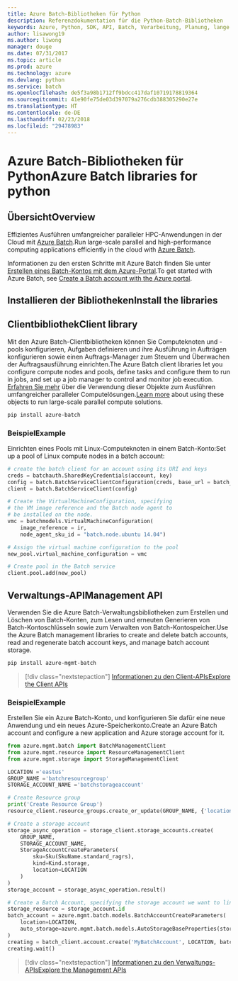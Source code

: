 ```yaml
---
title: Azure Batch-Bibliotheken für Python
description: Referenzdokumentation für die Python-Batch-Bibliotheken
keywords: Azure, Python, SDK, API, Batch, Verarbeitung, Planung, lange Ausführungszeit
author: lisawong19
ms.author: liwong
manager: douge
ms.date: 07/31/2017
ms.topic: article
ms.prod: azure
ms.technology: azure
ms.devlang: python
ms.service: batch
ms.openlocfilehash: de5f3a98b1712ff9bdcc417daf10719178819364
ms.sourcegitcommit: 41e90fe75de03d397079a276cdb388305290e27e
ms.translationtype: HT
ms.contentlocale: de-DE
ms.lasthandoff: 02/23/2018
ms.locfileid: "29478983"
---
```

# <a name="azure-batch-libraries-for-python"></a><span data-ttu-id="396c2-104">Azure Batch-Bibliotheken für Python</span><span class="sxs-lookup"><span data-stu-id="396c2-104">Azure Batch libraries for python</span></span>

## <a name="overview"></a><span data-ttu-id="396c2-105">Übersicht</span><span class="sxs-lookup"><span data-stu-id="396c2-105">Overview</span></span>

<span data-ttu-id="396c2-106">Effizientes Ausführen umfangreicher paralleler HPC-Anwendungen in der Cloud mit [Azure Batch](/azure/batch/batch-technical-overview).</span><span class="sxs-lookup"><span data-stu-id="396c2-106">Run large-scale parallel and high-performance computing applications efficiently in the cloud with [Azure Batch](/azure/batch/batch-technical-overview).</span></span>   

<span data-ttu-id="396c2-107">Informationen zu den ersten Schritte mit Azure Batch finden Sie unter [Erstellen eines Batch-Kontos mit dem Azure-Portal](/azure/batch/batch-account-create-portal).</span><span class="sxs-lookup"><span data-stu-id="396c2-107">To get started with Azure Batch, see [Create a Batch account with the Azure portal](/azure/batch/batch-account-create-portal).</span></span>

## <a name="install-the-libraries"></a><span data-ttu-id="396c2-108">Installieren der Bibliotheken</span><span class="sxs-lookup"><span data-stu-id="396c2-108">Install the libraries</span></span>

## <a name="client-library"></a><span data-ttu-id="396c2-109">Clientbibliothek</span><span class="sxs-lookup"><span data-stu-id="396c2-109">Client library</span></span>
<span data-ttu-id="396c2-110">Mit den Azure Batch-Clientbibliotheken können Sie Computeknoten und -pools konfigurieren, Aufgaben definieren und ihre Ausführung in Aufträgen konfigurieren sowie einen Auftrags-Manager zum Steuern und Überwachen der Auftragsausführung einrichten.</span><span class="sxs-lookup"><span data-stu-id="396c2-110">The Azure Batch client libraries let you configure compute nodes and pools, define tasks and configure them to run in jobs, and set up a job manager to control and monitor job execution.</span></span> <span data-ttu-id="396c2-111">[Erfahren Sie mehr](/azure/batch/batch-api-basics) über die Verwendung dieser Objekte zum Ausführen umfangreicher paralleler Computelösungen.</span><span class="sxs-lookup"><span data-stu-id="396c2-111">[Learn more](/azure/batch/batch-api-basics) about using these objects to run large-scale parallel compute solutions.</span></span>

```bash
pip install azure-batch
```
### <a name="example"></a><span data-ttu-id="396c2-112">Beispiel</span><span class="sxs-lookup"><span data-stu-id="396c2-112">Example</span></span>

<span data-ttu-id="396c2-113">Einrichten eines Pools mit Linux-Computeknoten in einem Batch-Konto:</span><span class="sxs-lookup"><span data-stu-id="396c2-113">Set up a pool of Linux compute nodes in a batch account:</span></span>

```python
# create the batch client for an account using its URI and keys
creds = batchauth.SharedKeyCredentials(account, key)
config = batch.BatchServiceClientConfiguration(creds, base_url = batch_url)
client = batch.BatchServiceClient(config)

# Create the VirtualMachineConfiguration, specifying
# the VM image reference and the Batch node agent to
# be installed on the node.
vmc = batchmodels.VirtualMachineConfiguration(
    image_reference = ir,
    node_agent_sku_id = "batch.node.ubuntu 14.04")

# Assign the virtual machine configuration to the pool
new_pool.virtual_machine_configuration = vmc

# Create pool in the Batch service
client.pool.add(new_pool)
```

## <a name="management-api"></a><span data-ttu-id="396c2-114">Verwaltungs-API</span><span class="sxs-lookup"><span data-stu-id="396c2-114">Management API</span></span>
<span data-ttu-id="396c2-115">Verwenden Sie die Azure Batch-Verwaltungsbibliotheken zum Erstellen und Löschen von Batch-Konten, zum Lesen und erneuten Generieren von Batch-Kontoschlüsseln sowie zum Verwalten von Batch-Kontospeicher.</span><span class="sxs-lookup"><span data-stu-id="396c2-115">Use the Azure Batch management libraries to create and delete batch accounts, read and regenerate batch account keys, and manage batch account storage.</span></span>

```bash
pip install azure-mgmt-batch
```
> [!div class="nextstepaction"]
> [<span data-ttu-id="396c2-116">Informationen zu den Client-APIs</span><span class="sxs-lookup"><span data-stu-id="396c2-116">Explore the Client APIs</span></span>](/python/api/overview/azure/batch/client)

### <a name="example"></a><span data-ttu-id="396c2-117">Beispiel</span><span class="sxs-lookup"><span data-stu-id="396c2-117">Example</span></span>
<span data-ttu-id="396c2-118">Erstellen Sie ein Azure Batch-Konto, und konfigurieren Sie dafür eine neue Anwendung und ein neues Azure-Speicherkonto.</span><span class="sxs-lookup"><span data-stu-id="396c2-118">Create an Azure Batch account and configure a new application and Azure storage account for it.</span></span>

```python
from azure.mgmt.batch import BatchManagementClient
from azure.mgmt.resource import ResourceManagementClient
from azure.mgmt.storage import StorageManagementClient

LOCATION ='eastus'
GROUP_NAME ='batchresourcegroup'
STORAGE_ACCOUNT_NAME ='batchstorageaccount'

# Create Resource group
print('Create Resource Group')
resource_client.resource_groups.create_or_update(GROUP_NAME, {'location': LOCATION})

# Create a storage account
storage_async_operation = storage_client.storage_accounts.create(
    GROUP_NAME,
    STORAGE_ACCOUNT_NAME,
    StorageAccountCreateParameters(
        sku=Sku(SkuName.standard_ragrs),
        kind=Kind.storage,
        location=LOCATION
    )
)
storage_account = storage_async_operation.result()

# Create a Batch Account, specifying the storage account we want to link
storage_resource = storage_account.id
batch_account = azure.mgmt.batch.models.BatchAccountCreateParameters(
    location=LOCATION,
    auto_storage=azure.mgmt.batch.models.AutoStorageBaseProperties(storage_resource)
)
creating = batch_client.account.create('MyBatchAccount', LOCATION, batch_account)
creating.wait()
```

> [!div class="nextstepaction"]
> [<span data-ttu-id="396c2-119">Informationen zu den Verwaltungs-APIs</span><span class="sxs-lookup"><span data-stu-id="396c2-119">Explore the Management APIs</span></span>](/python/api/overview/azure/batch/management)